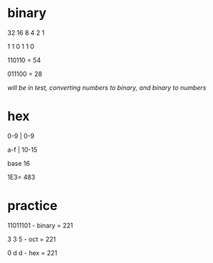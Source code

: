 
# binary

32 16 8 4 2 1

1   1   0  1  1  0

110110 = 54

011100 = 28

*will be in test, converting numbers to binary, and binary to numbers*

# hex

0-9 | 0-9

a-f | 10-15

base 16

1E3= 483

# practice

11011101 - binary = 221

3 3 5 - oct = 221

0 d d - hex = 221
